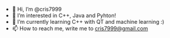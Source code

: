 - 👋 Hi, I’m @cris7999
- 👀 I’m interested in C++, Java and Pyhton!
- 🌱 I’m currently learning C++ with QT and machine learning :)
- 📫 How to reach me, write me to cris7999@gmail.com

<!---
cris7999/cris7999 is a ✨ special ✨ repository because its `README.md` (this file) appears on your GitHub profile.
You can click the Preview link to take a look at your changes.
--->
